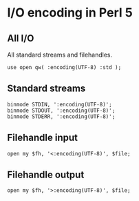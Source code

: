 # I/O encoding in Perl 5

## All I/O

All standard streams and filehandles.

    use open qw( :encoding(UTF-8) :std );

## Standard streams

    binmode STDIN, ':encoding(UTF-8)';
    binmode STDOUT, ':encoding(UTF-8)';
    binmode STDERR, ':encoding(UTF-8)';

## Filehandle input

    open my $fh, '<:encoding(UTF-8)', $file;

## Filehandle output

    open my $fh, '>:encoding(UTF-8)', $file;
